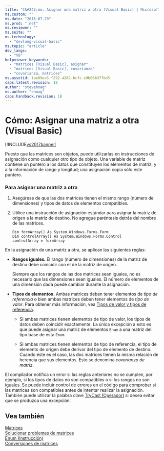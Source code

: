 ```yaml
---
title: "C&#243;mo: Asignar una matriz a otra (Visual Basic) | Microsoft Docs"
ms.custom: ""
ms.date: "2015-07-20"
ms.prod: ".net"
ms.reviewer: ""
ms.suite: ""
ms.technology: 
  - "devlang-visual-basic"
ms.topic: "article"
dev_langs: 
  - "VB"
helpviewer_keywords: 
  - "matrices [Visual Basic], asignar"
  - "matrices [Visual Basic], covarianza"
  - "covarianza, matrices"
ms.assetid: 1ae89ea5-f292-4282-bcfc-e9b06b37fbd5
caps.latest.revision: 18
author: "stevehoag"
ms.author: "shoag"
caps.handback.revision: 18
---
```

# C&#243;mo: Asignar una matriz a otra (Visual Basic)
[!INCLUDE[vs2017banner](../../../../visual-basic/developing-apps/includes/vs2017banner.md)]

Puesto que las matrices son objetos, puede utilizarlas en instrucciones de asignación como cualquier otro tipo de objeto.  Una variable de matriz contiene un puntero a los datos que constituyen los elementos de matriz, y a la información de rango y longitud; una asignación copia sólo este puntero.  
  
### Para asignar una matriz a otra  
  
1.  Asegúrese de que las dos matrices tienen el mismo rango \(número de dimensiones\) y tipos de datos de elementos compatibles.  
  
2.  Utilice una instrucción de asignación estándar para asignar la matriz de origen a la matriz de destino.  No agregue paréntesis detrás del nombre de las matrices.  
  
    ```  
    Dim formArray() As System.Windows.Forms.Form  
    Dim controlArray() As System.Windows.Forms.Control  
    controlArray = formArray  
    ```  
  
 En la asignación de una matriz a otra, se aplican las siguientes reglas:  
  
-   **Rangos iguales.** El rango \(número de dimensiones\) de la matriz de destino debe coincidir con el de la matriz de origen.  
  
     Siempre que los rangos de las dos matrices sean iguales, no es necesario que las dimensiones sean iguales.  El número de elementos de una dimensión dada puede cambiar durante la asignación.  
  
-   **Tipos de elementos.** Ambas matrices deben tener elementos de *tipo de referencia* o bien ambas matrices deben tener elementos de *tipo de valor*.  Para obtener más información, vea [Tipos de valor y tipos de referencia](../../../../visual-basic/programming-guide/language-features/data-types/value-types-and-reference-types.md).  
  
    -   Si ambas matrices tienen elementos de tipo de valor, los tipos de datos deben coincidir exactamente.  La única excepción a esto es que puede asignar una matriz de elementos `Enum` a una matriz del tipo base de esta `Enum`.  
  
    -   Si ambas matrices tienen elementos de tipo de referencia, el tipo de elemento de origen debe derivar del tipo de elemento de destino.  Cuando éste es el caso, las dos matrices tienen la misma relación de herencia que sus elementos.  Esto se denomina *covarianza de matriz*.  
  
 El compilador notifica un error si las reglas anteriores no se cumplen, por ejemplo, si los tipos de datos no son compatibles o si los rangos no son iguales.  Se puede incluir control de errores en el código para comprobar si las matrices son compatibles antes de intentar realizar la asignación.  También puede utilizar la palabra clave [TryCast \(Operador\)](../../../../visual-basic/language-reference/operators/trycast-operator.md) si desea evitar que se produzca una excepción.  
  
## Vea también  
 [Matrices](../../../../visual-basic/programming-guide/language-features/arrays/index.md)   
 [Solucionar problemas de matrices](../../../../visual-basic/programming-guide/language-features/arrays/troubleshooting-arrays.md)   
 [Enum \(Instrucción\)](../../../../visual-basic/language-reference/statements/enum-statement.md)   
 [Conversiones de matrices](../../../../visual-basic/programming-guide/language-features/data-types/array-conversions.md)